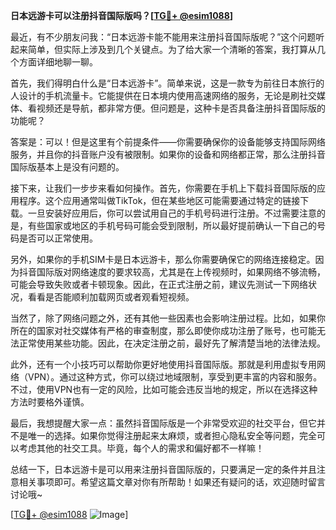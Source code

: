 **日本远游卡可以注册抖音国际版吗？[[TG💪+ @esim1088](https://t.me/s/esim1088)]**

最近，有不少朋友问我：“日本远游卡能不能用来注册抖音国际版呢？”这个问题听起来简单，但实际上涉及到几个关键点。为了给大家一个清晰的答案，我打算从几个方面详细地聊一聊。

首先，我们得明白什么是“日本远游卡”。简单来说，这是一款专为前往日本旅行的人设计的手机流量卡。它能提供在日本境内使用高速网络的服务，无论是刷社交媒体、看视频还是导航，都非常方便。但问题是，这种卡是否具备注册抖音国际版的功能呢？

答案是：可以！但是这里有个前提条件——你需要确保你的设备能够支持国际网络服务，并且你的抖音账户没有被限制。如果你的设备和网络都正常，那么注册抖音国际版基本上是没有问题的。

接下来，让我们一步步来看如何操作。首先，你需要在手机上下载抖音国际版的应用程序。这个应用通常叫做TikTok，但在某些地区可能需要通过特定的链接下载。一旦安装好应用后，你可以尝试用自己的手机号码进行注册。不过需要注意的是，有些国家或地区的手机号码可能会受到限制，所以最好提前确认一下自己的号码是否可以正常使用。

另外，如果你的手机SIM卡是日本远游卡，那么你需要确保它的网络连接稳定。因为抖音国际版对网络速度的要求较高，尤其是在上传视频时，如果网络不够流畅，可能会导致失败或者卡顿现象。因此，在正式注册之前，建议先测试一下网络状况，看看是否能顺利加载网页或者观看短视频。

当然了，除了网络问题之外，还有其他一些因素也会影响注册过程。比如，如果你所在的国家对社交媒体有严格的审查制度，那么即使你成功注册了账号，也可能无法正常使用某些功能。因此，在决定注册之前，最好先了解清楚当地的法律法规。

此外，还有一个小技巧可以帮助你更好地使用抖音国际版。那就是利用虚拟专用网络（VPN）。通过这种方式，你可以绕过地域限制，享受到更丰富的内容和服务。不过，使用VPN也有一定的风险，比如可能会违反当地的规定，所以在选择这种方法时要格外谨慎。

最后，我想提醒大家一点：虽然抖音国际版是一个非常受欢迎的社交平台，但它并不是唯一的选择。如果你觉得注册起来太麻烦，或者担心隐私安全等问题，完全可以考虑其他的社交工具。毕竟，每个人的需求和偏好都不一样嘛！

总结一下，日本远游卡是可以用来注册抖音国际版的，只要满足一定的条件并且注意相关事项即可。希望这篇文章对你有所帮助！如果还有疑问的话，欢迎随时留言讨论哦~

[[TG💪+ @esim1088](https://t.me/s/esim1088) ![Image](https://i.postimg.cc/4NQfJmqS/Snipaste-2025-05-13-00-14-12.png)]